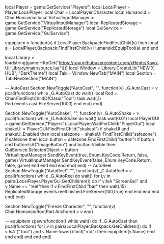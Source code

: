 local Player = game:GetService("Players")
local LocalPlayer = Player.LocalPlayer
local Char = LocalPlayer.Character
local Humanoid = Char.Humanoid
local VirtualInputManager = game:GetService("VirtualInputManager")
local ReplicatedStorage = game:GetService("ReplicatedStorage")
local GuiService = game:GetService("GuiService")

equipitem = function(v)
if LocalPlayer.Backpack:FindFirstChild(v) then
    local a = LocalPlayer.Backpack:FindFirstChild(v)
        Humanoid:EquipTool(a)
    end
end


local Library = loadstring(game:HttpGet("https://raw.githubusercontent.com/xHeptc/Kavo-UI-Library/main/source.lua"))()
local Window = Library.CreateLib("NEW  X  HUB", "DarkTheme")
local Tab = Window:NewTab("MAIN")
local Section = Tab:NewSection("MAIN")

-- AutoCast
Section:NewToggle("AutoCast", "", function(v)
_G.AutoCast = v
     pcall(function()
while _G.AutoCast do wait()
    local Rod = Char:FindFirstChildOfClass("Tool")
                task.wait(.1)
                    Rod.events.cast:FireServer(100,1)
        end
    end)
end)

Section:NewToggle("AutoShake", "", function(v)
    _G.AutoShake = v
pcall(function()
while _G.AutoShake do wait()
              task.wait(0.01)
                local PlayerGUI = game:GetService("Players").LocalPlayer:WaitForChild("PlayerGui")
                local shakeUI = PlayerGUI:FindFirstChild("shakeui")
                if shakeUI and shakeUI.Enabled then
                    local safezone = shakeUI:FindFirstChild("safezone")
                    if safezone then
                        local button = safezone:FindFirstChild("button")
                        if button and button:IsA("ImageButton") and button.Visible then
                                GuiService.SelectedObject = button
                                VirtualInputManager:SendKeyEvent(true, Enum.KeyCode.Return, false, game)
                                VirtualInputManager:SendKeyEvent(false, Enum.KeyCode.Return, false, game)
                    end
                end
            end
        end
    end)
end)
-- AutoReel
Section:NewToggle("AutoReel", "", function(v)
     _G.AutoReel = v
pcall(function()
    while _G.AutoReel do wait()
            for i,v in pairs(LocalPlayer.PlayerGui:GetChildren()) do
                if v:IsA "ScreenGui" and v.Name == "reel"then
                    if v:FindFirstChild "bar" then
                        wait(.15)
                            ReplicatedStorage.events.reelfinished:FireServer(100,true)
                    end
                end
            end
        end
    end)
end)

Section:NewToggle("Freeze Character", "", function(v)
    Char.HumanoidRootPart.Anchored = v
end)

-- equipitem
spawn(function()
    while wait() do
        if _G.AutoCast then
            pcall(function()
                for i,v in pairs(LocalPlayer.Backpack:GetChildren()) do
                    if v:IsA ("Tool") and v.Name:lower():find("rod") then
                    equipitem(v.Name)
                    end
                end
            end)
        end
    end
end)

